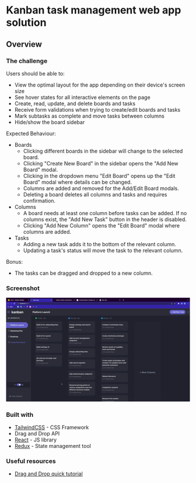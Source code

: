 # Kanban task management web app solution

## Overview

### The challenge

Users should be able to:

- View the optimal layout for the app depending on their device's screen size
- See hover states for all interactive elements on the page
- Create, read, update, and delete boards and tasks
- Receive form validations when trying to create/edit boards and tasks
- Mark subtasks as complete and move tasks between columns
- Hide/show the board sidebar

Expected Behaviour:

- Boards
  - Clicking different boards in the sidebar will change to the selected board.
  - Clicking "Create New Board" in the sidebar opens the "Add New Board" modal.
  - Clicking in the dropdown menu "Edit Board" opens up the "Edit Board" modal where details can be changed.
  - Columns are added and removed for the Add/Edit Board modals.
  - Deleting a board deletes all columns and tasks and requires confirmation.
- Columns
  - A board needs at least one column before tasks can be added. If no columns exist, the "Add New Task" button in the header is disabled.
  - Clicking "Add New Column" opens the "Edit Board" modal where columns are added.
- Tasks
  - Adding a new task adds it to the bottom of the relevant column.
  - Updating a task's status will move the task to the relevant column.

Bonus:

- The tasks can be dragged and dropped to a new column.

### Screenshot

![Screenshot](<./public/screenshots/Screen%20Shot%202023-03-29%20at%201.40.56%20PM%20(2).png>)


### Built with

- [TailwindCSS](https://tailwindcss.com/) - CSS Framework
- Drag and Drop API
- [React](https://reactjs.org/) - JS library
- [Redux](https://redux.js.org/) - State management tool

### Useful resources

- [Drag and Drop quick tutorial](https://www.youtube.com/watch?v=u65Y-vqYNAk)

